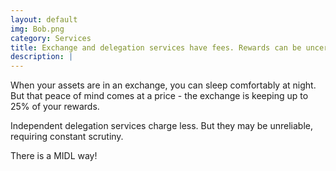 ```yaml
---
layout: default
img: Bob.png
category: Services
title: Exchange and delegation services have fees. Rewards can be uncertain.
description: |
---
```

When your assets are in an exchange, you can sleep comfortably at night. But that peace of mind comes at a price - the exchange is keeping up to 25% of your rewards.

Independent delegation services charge less. But they may be unreliable, requiring constant scrutiny.

There is a MIDL way!
